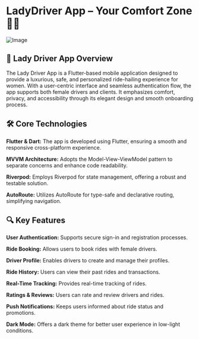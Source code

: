 # LadyDriver App – Your Comfort Zone 👩‍✈

![Image](https://github.com/user-attachments/assets/1d3db1a6-a637-4503-9eef-b0eaece5f28e)


## 🚗 Lady Driver App Overview

The Lady Driver App is a Flutter-based mobile application designed to provide a luxurious, safe, and personalized ride-hailing experience for women. With a user-centric interface and seamless authentication flow, the app supports both female drivers and clients. It emphasizes comfort, privacy, and accessibility through its elegant design and smooth onboarding process.

## 🛠️ Core Technologies

**Flutter & Dart:** The app is developed using Flutter, ensuring a smooth and responsive cross-platform experience.

**MVVM Architecture:** Adopts the Model-View-ViewModel pattern to separate concerns and enhance code readability.

**Riverpod:** Employs Riverpod for state management, offering a robust and testable solution.

**AutoRoute:** Utilizes AutoRoute for type-safe and declarative routing, simplifying navigation.

## 🔍 Key Features

**User Authentication:** Supports secure sign-in and registration processes.

**Ride Booking:** Allows users to book rides with female drivers.

**Driver Profile:** Enables drivers to create and manage their profiles.

**Ride History:** Users can view their past rides and transactions.

**Real-Time Tracking:** Provides real-time tracking of rides.

**Ratings & Reviews:** Users can rate and review drivers and rides.

**Push Notifications:** Keeps users informed about ride status and promotions.

**Dark Mode:** Offers a dark theme for better user experience in low-light conditions.
